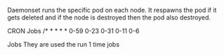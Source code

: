 Daemonset runs the specific pod on each node. It respawns the pod if it gets deleted and if the node is destroyed then the pod also destroyed.

CRON Jobs
/*       *       *       *       *
0-59    0-23    0-31    0-11    0-6

Jobs
They are used the run 1 time jobs